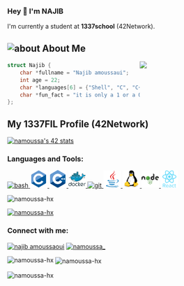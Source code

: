 ### Hey 👋 I'm NAJIB

I'm currently a student at **1337school** (42Network).

## <img width="45" height="45" alt="about" src="https://i.gifer.com/origin/6e/6e5867851ee89a5a3f28beeaa49e01ae_w200.gif"> About Me

<img align="right" width="200" src="https://i.pinimg.com/originals/e4/26/70/e426702edf874b181aced1e2fa5c6cde.gif" />

```c
struct Najib {
	char *fullname = "Najib amoussaui";
	int age = 22;
	char *languages[6] = {"Shell", "C", "C++", "Python", "Java", 0};
	char *fun_fact = "it is only a 1 or a 0";
};
```
## **My 1337FIL Profile (42Network)**

[![namoussa's 42 stats](https://badge.mediaplus.ma/colorfulwaves/namoussa)](https://github.com/namoussa-Hx)

<h3 align="left">Languages and Tools:</h3>
<p align="left"> <a href="https://www.gnu.org/software/bash/" target="_blank" rel="noreferrer"> <img src="https://www.vectorlogo.zone/logos/gnu_bash/gnu_bash-icon.svg" alt="bash" width="40" height="40"/> </a> <a href="https://www.cprogramming.com/" target="_blank" rel="noreferrer"> <img src="https://raw.githubusercontent.com/devicons/devicon/master/icons/c/c-original.svg" alt="c" width="40" height="40"/> </a> <a href="https://www.w3schools.com/cpp/" target="_blank" rel="noreferrer"> <img src="https://raw.githubusercontent.com/devicons/devicon/master/icons/cplusplus/cplusplus-original.svg" alt="cplusplus" width="40" height="40"/> </a> <a href="https://www.docker.com/" target="_blank" rel="noreferrer"> <img src="https://raw.githubusercontent.com/devicons/devicon/master/icons/docker/docker-original-wordmark.svg" alt="docker" width="40" height="40"/> </a> <a href="https://git-scm.com/" target="_blank" rel="noreferrer"> <img src="https://www.vectorlogo.zone/logos/git-scm/git-scm-icon.svg" alt="git" width="40" height="40"/> </a> <a href="https://www.java.com" target="_blank" rel="noreferrer"> <img src="https://raw.githubusercontent.com/devicons/devicon/master/icons/java/java-original.svg" alt="java" width="40" height="40"/> </a> <a href="https://www.linux.org/" target="_blank" rel="noreferrer"> <img src="https://raw.githubusercontent.com/devicons/devicon/master/icons/linux/linux-original.svg" alt="linux" width="40" height="40"/> </a> <a href="https://nodejs.org" target="_blank" rel="noreferrer"> <img src="https://raw.githubusercontent.com/devicons/devicon/master/icons/nodejs/nodejs-original-wordmark.svg" alt="nodejs" width="40" height="40"/> </a> <a href="https://reactjs.org/" target="_blank" rel="noreferrer"> <img src="https://raw.githubusercontent.com/devicons/devicon/master/icons/react/react-original-wordmark.svg" alt="react" width="40" height="40"/> </a> </p>
<p align="left"> <img src="https://komarev.com/ghpvc/?username=namoussa-hx&label=Profile%20views&color=0e75b6&style=flat" alt="namoussa-hx" /> </p>

<p align="left"> <a href="https://github.com/ryo-ma/github-profile-trophy"><img src="https://github-profile-trophy.vercel.app/?username=namoussa-hx" alt="namoussa-hx" /></a> </p>

<h3 align="left">Connect with me:</h3>
<p align="left">
<a href="https://fb.com/najib amoussaoui" target="blank"><img align="center" src="https://raw.githubusercontent.com/rahuldkjain/github-profile-readme-generator/master/src/images/icons/Social/facebook.svg" alt="najib amoussaoui" height="30" width="40" /></a>
<a href="https://discord.gg/namoussa_" target="blank"><img align="center" src="https://raw.githubusercontent.com/rahuldkjain/github-profile-readme-generator/master/src/images/icons/Social/discord.svg" alt="namoussa_" height="30" width="40" /></a>
</p>


<p><img align="left" src="https://github-readme-stats.vercel.app/api/top-langs?username=namoussa-hx&show_icons=true&locale=en&layout=compact" alt="namoussa-hx" /></p>

<p>&nbsp;<img align="center" src="https://github-readme-stats.vercel.app/api?username=namoussa-hx&show_icons=true&locale=en" alt="namoussa-hx" /></p>

<p><img align="center" src="https://github-readme-streak-stats.herokuapp.com/?user=namoussa-hx&" alt="namoussa-hx" /></p>
